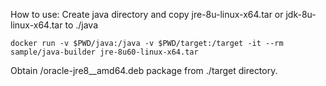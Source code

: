 How to use:
Create java directory and copy jre-8u<version>-linux-x64.tar or jdk-8u<version>-linux-x64.tar to ./java

`docker run -v $PWD/java:/java -v $PWD/target:/target -it --rm sample/java-builder jre-8u60-linux-x64.tar`

Obtain /oracle-jre8_<version>_amd64.deb package from ./target directory.
